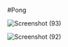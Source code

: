 #Pong

![Screenshot (93)](https://user-images.githubusercontent.com/56646924/167129151-c92ba2d5-428e-4131-bcec-659b6342e9d3.png)

![Screenshot (92)](https://user-images.githubusercontent.com/56646924/167129158-6fcbfd51-50cd-4249-8ddc-0a676f2b1f8c.png)
